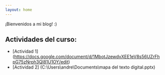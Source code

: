 ```yaml
---
layout: home
---
```


¡Bienvenidos a mi blog! :)

## Actividades del curso:

- [Actividad 1] (https://docs.google.com/document/d/1MbotJzewdvXEE1eV8s56UZrFhpG75zNrph3QI81U1OY/edit)
- [Actividad 2] (C:\Users\andre\Documents\mapa del texto digital.pptx)
